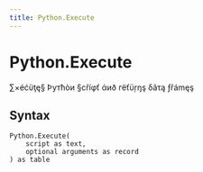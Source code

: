 ```yaml
---
title: Python.Execute
---
```


# Python.Execute


∑×éćϋţę§ Þутћòи §сříφť άиð гёťϋŗŋş δãτą ƒřámęş


## Syntax

```powerquery
Python.Execute(
    script as text,
    optional arguments as record
) as table
```




